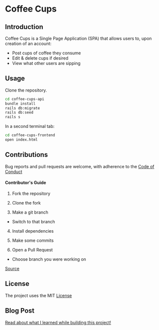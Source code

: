Coffee Cups
===========


Introduction
------------
Coffee Cups is a Single Page Application (SPA) that allows users to, upon creation of an account:
* Post cups of coffee they consume
* Edit & delete cups if desired
* View what other users are sipping


Usage
------------
Clone the repository.
```bash
cd coffee-cups-api
bundle install
rails db:migrate
rails db:seed
rails s
```

In a second terminal tab:
```bash
cd coffee-cups-frontend
open index.html
```


Contributions
-------------
Bug reports and pull requests are welcome, with adherence to the [Code of Conduct](./CODE_OF_CONDUCT.md)
#### Contributor's Guide
1. Fork the repository

2. Clone the fork

3. Make a git branch
  * Switch to that branch
4. Install dependencies

5. Make some commits

6. Open a Pull Request
  * Choose branch you were working on

[Source](https://medium.com/@jenweber/your-first-open-source-contribution-a-step-by-step-technical-guide-d3aca55cc5a6)


License
-------
The project uses the MIT [License](./LICENSE)

Blog Post
---------

[Read about what I learned while building this project!](https://iamtash.github.io/javascript_and_rails_project_coffee_cups_3_0)
